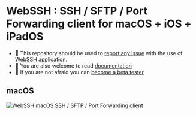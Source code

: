 #  WebSSH : SSH / SFTP / Port Forwarding client for macOS + iOS + iPadOS
* :mega: This repository should be used to [report any issue](https://github.com/isontheline/pro.webssh.net/issues) with the use of [WebSSH](https://apps.apple.com/us/app/webssh-pro/id497714887) application.
* :blue_book: You are also welcome to read [documentation](https://webssh.net)
* :syringe: If you are not afraid you can [become a beta tester](https://webssh.net/documentation/becoming-external-tester/)

## macOS
![WebSSH macOS SSH / SFTP / Port Forwarding client](https://raw.githubusercontent.com/isontheline/pro.webssh.net/master/.appstoreconnect/screenshots/mac/webssh-macos-ssh-sftp-port-forwarding-client.jpg)